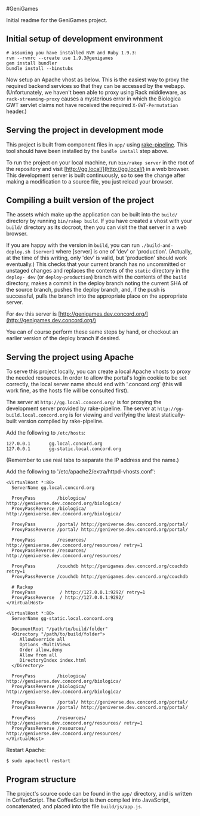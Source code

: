 #GeniGames

Initial readme for the GeniGames project.

## Initial setup of development environment

    # assuming you have installed RVM and Ruby 1.9.3:
    rvm --rvmrc --create use 1.9.3@genigames
    gem install bundler
    bundle install --binstubs

Now setup an Apache vhost as below. This is the easiest way to proxy the required backend services
so that they can be accessed by the webapp. (Unfortunately, we haven't been able to proxy using
Rack middleware, as `rack-streaming-proxy` causes a mysterious error in which the Biologica GWT
servlet claims not have received the required `X-GWT-Permutation` header.)

## Serving the project in development mode

This project is built from component files in `app/` using
[rake-pipeline](https://github.com/livingsocial/rake-pipeline). This tool should have been installed
by the `bundle install` step above.

To run the project on your local machine, run `bin/rakep server` in the root of the repository and
visit [http://gg.local/](http://gg.local/) in a web browser. This development server is built
continuously, so to see the change after making a modification to a source file, you just reload
your browser.

## Compiling a built version of the project

The assets which make up the application can be built into the `build/` directory by running
`bin/rakep build`. If you have created a vhost with your `build/` directory as its docroot, then
you can visit the that server in a web browser.

If you are happy with the version in `build`, you can run `./build-and-deploy.sh [server]` where
[server] is one of 'dev' or 'production'. (Actually, at the time of this writing, only 'dev' is
valid, but 'production' should work eventually.) This checks that your current branch has no
uncommitted or unstaged changes and replaces the contents of the `static` directory in the `deploy-
dev` (or `deploy-production`) branch with the contents of the `build` directory, makes a commit
in the deploy branch noting the current SHA of the source branch, pushes the deploy branch, and, if
the push is successful, pulls the branch into the appropriate place on the appropriate server.

For `dev` this server is [http://genigames.dev.concord.org/](http://genigames.dev.concord.org/)

You can of course perform these same steps by hand, or checkout an earlier version of the deploy
branch if desired.

## Serving the project using Apache

To serve this project locally, you can create a local Apache vhosts to proxy the needed resources.
In order to allow the portal's login cookie to be set correctly, the local server name should end
with '.concord.org' (this will work fine, as the hosts file will be consulted first).

The server at `http://gg.local.concord.org/` is for proxying the development server provided by
rake-pipeline. The server at `http://gg-build.local.concord.org` is for viewing and verifying the
latest statically-built version compiled by rake-pipeline.

Add the following to `/etc/hosts`:

    127.0.0.1       gg.local.concord.org
    127.0.0.1       gg-static.local.concord.org

(Remember to use real tabs to separate the IP address and the name.)

Add the following to '/etc/apache2/extra/httpd-vhosts.conf':

    <VirtualHost *:80>
      ServerName gg.local.concord.org

      ProxyPass        /biologica/ http://geniverse.dev.concord.org/biologica/
      ProxyPassReverse /biologica/ http://geniverse.dev.concord.org/biologica/

      ProxyPass        /portal/ http://geniverse.dev.concord.org/portal/
      ProxyPassReverse /portal/ http://geniverse.dev.concord.org/portal/

      ProxyPass        /resources/ http://geniverse.dev.concord.org/resources/ retry=1
      ProxyPassReverse /resources/ http://geniverse.dev.concord.org/resources/

      ProxyPass        /couchdb http://genigames.dev.concord.org/couchdb retry=1
      ProxyPassReverse /couchdb http://genigames.dev.concord.org/couchdb

      # Rackup
      ProxyPass         / http://127.0.0.1:9292/ retry=1
      ProxyPassReverse  / http://127.0.0.1:9292/
    </VirtualHost>

    <VirtualHost *:80>
      ServerName gg-static.local.concord.org

      DocumentRoot "/path/to/build/folder"
      <Directory "/path/to/build/folder">
         AllowOverride all
         Options -MultiViews
         Order allow,deny
         Allow from all
         DirectoryIndex index.html
      </Directory>

      ProxyPass        /biologica/ http://geniverse.dev.concord.org/biologica/
      ProxyPassReverse /biologica/ http://geniverse.dev.concord.org/biologica/

      ProxyPass        /portal/ http://geniverse.dev.concord.org/portal/
      ProxyPassReverse /portal/ http://geniverse.dev.concord.org/portal/

      ProxyPass        /resources/ http://geniverse.dev.concord.org/resources/ retry=1
      ProxyPassReverse /resources/ http://geniverse.dev.concord.org/resources/
    </VirtualHost>

Restart Apache:

    $ sudo apachectl restart

## Program structure

The project's source code can be found in the `app/` directory, and is written in CoffeeScript. The
CoffeeScript is then compiled into JavaScript, concatenated, and placed into the file
`build/js/app.js`.
